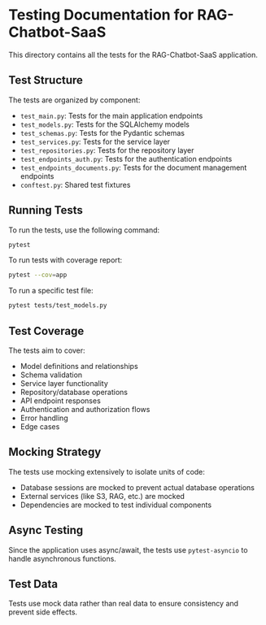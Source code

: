 # Testing Documentation for RAG-Chatbot-SaaS

This directory contains all the tests for the RAG-Chatbot-SaaS application.

## Test Structure

The tests are organized by component:

- `test_main.py`: Tests for the main application endpoints
- `test_models.py`: Tests for the SQLAlchemy models
- `test_schemas.py`: Tests for the Pydantic schemas
- `test_services.py`: Tests for the service layer
- `test_repositories.py`: Tests for the repository layer
- `test_endpoints_auth.py`: Tests for the authentication endpoints
- `test_endpoints_documents.py`: Tests for the document management endpoints
- `conftest.py`: Shared test fixtures

## Running Tests

To run the tests, use the following command:

```bash
pytest
```

To run tests with coverage report:

```bash
pytest --cov=app
```

To run a specific test file:

```bash
pytest tests/test_models.py
```

## Test Coverage

The tests aim to cover:

- Model definitions and relationships
- Schema validation
- Service layer functionality
- Repository/database operations
- API endpoint responses
- Authentication and authorization flows
- Error handling
- Edge cases

## Mocking Strategy

The tests use mocking extensively to isolate units of code:

- Database sessions are mocked to prevent actual database operations
- External services (like S3, RAG, etc.) are mocked
- Dependencies are mocked to test individual components

## Async Testing

Since the application uses async/await, the tests use `pytest-asyncio` to handle asynchronous functions.

## Test Data

Tests use mock data rather than real data to ensure consistency and prevent side effects.
